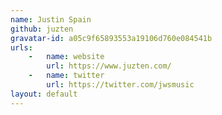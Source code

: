 ```yaml
---
name: Justin Spain
github: juzten
gravatar-id: a05c9f65893553a19106d760e084541b
urls:
    -   name: website
        url: https://www.juzten.com/
    -   name: twitter
        url: https://twitter.com/jwsmusic
layout: default
---
```

